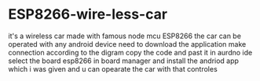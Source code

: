 # ESP8266-wire-less-car
it's a wireless car made with famous node mcu ESP8266 the car can be operated with any android device need to download the application
make connection according to the digram 
copy the code and past it in aurdno ide 
select the board esp8266 in board manager
and install the andriod app which i was given and u can opearate the car with that controles

